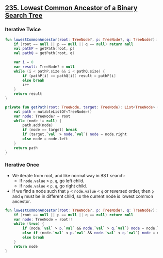 ## [235. Lowest Common Ancestor of a Binary Search Tree](https://leetcode.com/problems/lowest-common-ancestor-of-a-binary-search-tree/)

### Iterative Twice
```kotlin
fun lowestCommonAncestor(root: TreeNode?, p: TreeNode?, q: TreeNode?): TreeNode? {
    if (root == null || p == null || q == null) return null
    val pathP = getPath(root, p)
    val pathQ = getPath(root, q)
    
    var i = 0
    var result: TreeNode? = null
    while (i < pathP.size && i < pathQ.size) {
        if (pathP[i] == pathQ[i]) result = pathP[i]
        else break
        i++
    }
    return result
}

private fun getPath(root: TreeNode, target: TreeNode): List<TreeNode> {
    val path = mutableListOf<TreeNode>()
    var node: TreeNode? = root
    while (node != null) {
        path.add(node)
        if (node == target) break
        if (target.`val` > node.`val`) node = node.right
        else node = node.left
    }
    return path
}
```

### Iterative Once
* We iterate from root, and like normal way in BST search:
    * If `node.value` > `p`, `q`, go left child.
    * If `node.value` < `p`, `q`, go right child.
* If we find a node such that `p` < `node.value` < `q` or reversed order, then `p` and `q` must be in different child, so the current node is lowest common ancestor.

```kotlin
fun lowestCommonAncestor(root: TreeNode?, p: TreeNode?, q: TreeNode?): TreeNode? {
    if (root == null || p == null || q == null) return null
    var node: TreeNode = root!!
    while (true) {
        if (node.`val` > p.`val` && node.`val` > q.`val`) node = node.left
        else if (node.`val` < p.`val` && node.`val` < q.`val`) node = node.right
        else break
    }
    return node
}